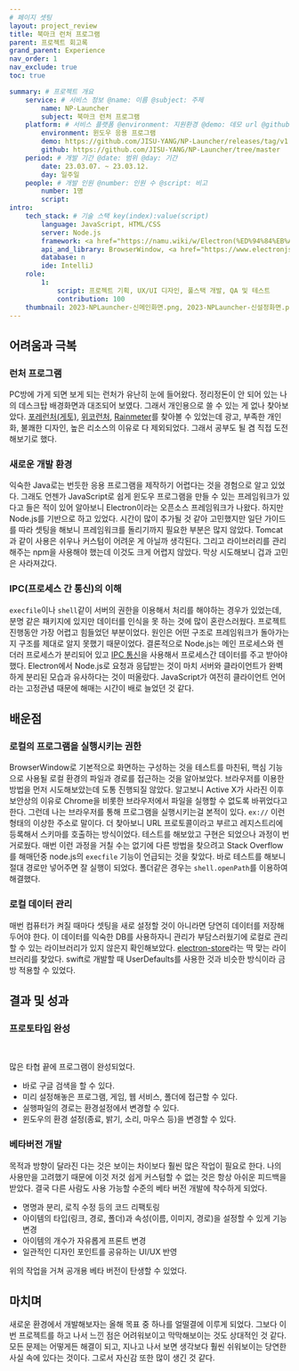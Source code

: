 ```yaml
---
# 페이지 셋팅
layout: project_review
title: 북마크 런처 프로그램
parent: 프로젝트 회고록
grand_parent: Experience
nav_order: 1
nav_exclude: true
toc: true

summary: # 프로젝트 개요
    service: # 서비스 정보 @name: 이름 @subject: 주제
        name: NP-Launcher
        subject: 북마크 런처 프로그램
    platform: # 서비스 플랫폼 @environment: 지원환경 @demo: 데모 url @github: 깃헙 url, @value: default -> n
        environment: 윈도우 응용 프로그램  
        demo: https://github.com/JISU-YANG/NP-Launcher/releases/tag/v1.0
        github: https://github.com/JISU-YANG/NP-Launcher/tree/master
    period: # 개발 기간 @date: 범위 @day: 기간
        date: 23.03.07. ~ 23.03.12.
        day: 일주일
    people: # 개발 인원 @number: 인원 수 @script: 비고
        number: 1명
        script: 
intro:
    tech_stack: # 기술 스택 key(index):value(script)
        language: JavaScript, HTML/CSS
        server: Node.js
        framework: <a href="https://namu.wiki/w/Electron(%ED%94%84%EB%A0%88%EC%9E%84%EC%9B%8C%ED%81%AC)">ELECTRON</a>
        api_and_library: BrowserWindow, <a href="https://www.electronjs.org/docs/latest/tutorial/ipc">electron-ipc</a>, <a href="https://github.com/sindresorhus/electron-store#readme">electron-store</a>, electron-shutdown-command
        database: n
        ide: IntelliJ
    role: 
        1:
            script: 프로젝트 기획, UX/UI 디자인, 풀스택 개발, QA 및 테스트
            contribution: 100
    thumbnail: 2023-NPLauncher-신메인화면.png, 2023-NPLauncher-신설정화면.png
---
```


## 어려움과 극복
### 런처 프로그램
PC방에 가게 되면 보게 되는 런처가 유난히 눈에 들어왔다.
정리정돈이 안 되어 있는 나의 데스크탑 배경화면과 대조되어 보였다.
그래서 개인용으로 쓸 수 있는 게 없나 찾아보았다.
[포레런처(게토)](https://service.geto.co.kr/Guide/download/foreLauncher), 
[위코런처](https://www.wico.co.kr/new/download/dn2.html), 
[Rainmeter](https://www.rainmeter.net/)를 찾아볼 수 있었는데 광고, 부족한 개인화, 불쾌한 디자인, 높은 리소스의 이유로 다 제외되었다.
그래서 공부도 될 겸 직접 도전해보기로 했다.

### 새로운 개발 환경
익숙한 Java로는 번듯한 응용 프로그램을 제작하기 어렵다는 것을 경험으로 알고 있었다.
그래도 언젠가 JavaScript로 쉽게 윈도우 프로그램을 만들 수 있는 프레임워크가 있다고 들은 적이 있어 알아보니 Electron이라는 오픈소스 프레임워크가 나왔다.
하지만 Node.js를 기반으로 하고 있었다. 시간이 많이 추가될 것 같아 고민했지만 일단 가이드를 따라 셋팅을 해보니 프레임워크를 돌리기까지 필요한 부분은 많지 않았다.
Tomcat과 같이 사용은 쉬우나 커스텀이 어려운 게 아닐까 생각된다. 그리고 라이브러리를 관리해주는 npm을 사용해야 했는데 이것도 크게 어렵지 않았다.
막상 시도해보니 겁과 고민은 사라져갔다.

### IPC(프로세스 간 통신)의 이해
`execfile`이나 `shell`같이 서버의 권한을 이용해서 처리를 해야하는 경우가 있었는데, 
분명 같은 패키지에 있지만 데이터를 인식을 못 하는 것에 많이 혼란스러웠다.
프로젝트 진행동안 가장 어렵고 힘들었던 부분이었다.
원인은 어떤 구조로 프레임워크가 돌아가는지 구조를 제대로 알지 못했기 때문이었다.
결론적으로 Node.js는 메인 프로세스와 렌더러 프로세스가 분리되어 있고 [IPC 통신](https://www.electronjs.org/docs/latest/tutorial/ipc)을 사용해서 프로세스간 데이터를 주고 받아야 했다.
Electron에서 Node.js로 요청과 응답받는 것이 마치 서버와 클라이언트가 완벽하게 분리된 모습과 유사하다는 것이 떠올랐다.
JavaScript가 여전히 클라이언트 언어라는 고정관념 때문에 해매는 시간이 배로 늘었던 것 같다.

## 배운점
### 로컬의 프로그램을 실행시키는 권한
BrowserWindow로 기본적으로 화면하는 구성하는 것을 테스트를 마친뒤, 
핵심 기능으로 사용될 로컬 환경의 파일과 경로를 접근하는 것을 알아보았다.
브라우저를 이용한 방법을 먼저 시도해보았는데 도통 진행되질 않았다.
알고보니 Active X가 사라진 이후 보안상의 이유로 Chrome을 비롯한 브라우저에서 파일을 실행할 수 없도록 바뀌었다고 한다.
그런데 나는 브라우저를 통해 프로그램을 실행시키는걸 본적이 있다. `ex://` 이런 형태의 이상한 주소로 말이다.
더 찾아보니 URL 프로토콜이라고 부르고 레지스트리에 등록해서 스키마를 호출하는 방식이었다.
테스트를 해보았고 구현은 되었으나 과정이 번거로웠다. 
매번 이런 과정을 거칠 수는 없기에 다른 방법을 찾으려고 Stack Overflow를 해매던중 node.js의 `execfile` 기능이 언급되는 것을 찾았다.
바로 테스트를 해보니 절대 경로만 넣어주면 잘 실행이 되었다.
폴더같은 경우는 `shell.openPath`를 이용하여 해결했다.

### 로컬 데이터 관리
매번 컴퓨터가 켜질 때마다 셋팅을 새로 설정할 것이 아니라면 당연히 데이터를 저장해두어야 한다.
이 데이터를 익숙한 DB를 사용하자니 관리가 부담스러웠기에 로컬로 관리할 수 있는 라이브러리가 있지 않은지 확인해보았다.
[electron-store](https://github.com/sindresorhus/electron-store)라는 딱 맞는 라이브러리를 찾았다.
swift로 개발할 때 UserDefaults를 사용한 것과 비슷한 방식이라 금방 적용할 수 있었다.

## 결과 및 성과
### 프로토타입 완성

<img class="cdn-img" id="2023-NPLauncher-구메인화면.png">

<img class="cdn-img" id="2023-NPLauncher-구설정화면.png">

많은 타협 끝에 프로그램이 완성되었다.

- 바로 구글 검색을 할 수 있다.
- 미리 설정해놓은 프로그램, 게임, 웹 서비스, 폴더에 접근할 수 있다.
- 실행파일의 경로는 환경설정에서 변경할 수 있다.
- 윈도우의 환경 설정(종료, 밝기, 소리, 마우스 등)을 변경할 수 있다.

### 베타버전 개발
목적과 방향이 달라진 다는 것은 보이는 차이보다 훨씬 많은 작업이 필요로 한다.
나의 사용만을 고려했기 때문에 이것 저것 쉽게 커스텀할 수 없는 것은 항상 아쉬운 피드백을 받았다.
결국 다른 사람도 사용 가능할 수준의 베타 버전 개발에 착수하게 되었다.

- 명명과 분리, 로직 수정 등의 코드 리팩토링
- 아이템의 타입(링크, 경로, 폴더)과 속성(이름, 이미지, 경로)을 설정할 수 있게 기능변경
- 아이템의 개수가 자유롭게 프론트 변경
- 일관적인 디자인 포인트를 공유하는 UI/UX 반영

위의 작업을 거쳐 공개용 베타 버전이 탄생할 수 있었다.

## 마치며
새로운 환경에서 개발해보자는 올해 목표 중 하나를 얼떨결에 이루게 되었다. 
그보다 이번 프로젝트를 하고 나서 느낀 점은 어려워보이고 막막해보이는 것도 상대적인 것 같다. 
모든 문제는 어떻게든 해결이 되고, 지나고 나서 보면 생각보다 훨씬 쉬워보이는 당연한 사실 속에 있다는 것이다. 
그로서 자신감 또한 많이 생긴 것 같다.
